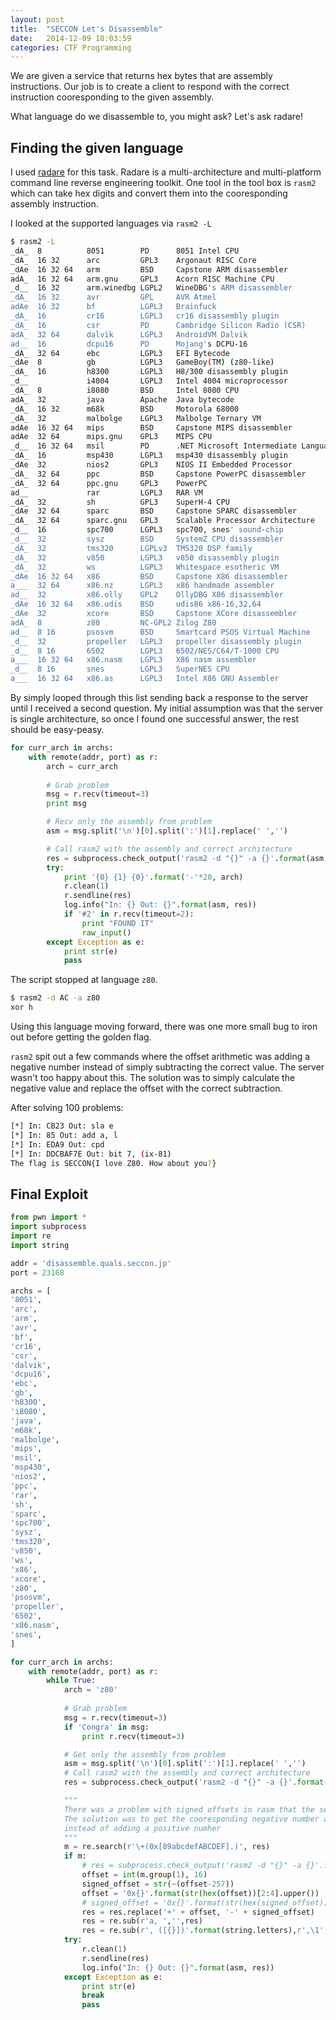 ```yaml
---
layout: post
title:  "SECCON Let's Disassemble"
date:   2014-12-09 18:03:59
categories: CTF Programming
---
```


We are given a service that returns hex bytes that are assembly instructions.
Our job is to create a client to respond with the correct instruction
cooresponding to the given assembly.

What language do we disassemble to, you might ask? Let's ask radare!

## Finding the given language

I used [radare](http://github.com/radare/radare2) for this task. Radare is a multi-architecture and multi-platform command line reverse engineering toolkit. One tool in the tool box is `rasm2` which can take hex digits and convert them into the cooresponding assembly instruction. 

I looked at the supported languages via `rasm2 -L`

```bash
$ rasm2 -L
_dA_  8          8051        PD      8051 Intel CPU
_dA_  16 32      arc         GPL3    Argonaut RISC Core
_dAe  16 32 64   arm         BSD     Capstone ARM disassembler
adA_  16 32 64   arm.gnu     GPL3    Acorn RISC Machine CPU
_d__  16 32      arm.winedbg LGPL2   WineDBG's ARM disassembler
_dA_  16 32      avr         GPL     AVR Atmel
adAe  16 32      bf          LGPL3   Brainfuck
_dA_  16         cr16        LGPL3   cr16 disassembly plugin
_dA_  16         csr         PD      Cambridge Silicon Radio (CSR)
adA_  32 64      dalvik      LGPL3   AndroidVM Dalvik
ad__  16         dcpu16      PD      Mojang's DCPU-16
_dA_  32 64      ebc         LGPL3   EFI Bytecode
_dAe  8          gb          LGPL3   GameBoy(TM) (z80-like)
_dA_  16         h8300       LGPL3   H8/300 disassembly plugin
_d__             i4004       LGPL3   Intel 4004 microprocessor
_dA_  8          i8080       BSD     Intel 8080 CPU
adA_  32         java        Apache  Java bytecode
_dA_  16 32      m68k        BSD     Motorola 68000
_dA_  32         malbolge    LGPL3   Malbolge Ternary VM
adAe  16 32 64   mips        BSD     Capstone MIPS disassembler
adAe  32 64      mips.gnu    GPL3    MIPS CPU
_d__  16 32 64   msil        PD      .NET Microsoft Intermediate Language
_dA_  16         msp430      LGPL3   msp430 disassembly plugin
_dAe  32         nios2       GPL3    NIOS II Embedded Processor
_dA_  32 64      ppc         BSD     Capstone PowerPC disassembler
_dA_  32 64      ppc.gnu     GPL3    PowerPC
ad__             rar         LGPL3   RAR VM
_dA_  32         sh          GPL3    SuperH-4 CPU
_dAe  32 64      sparc       BSD     Capstone SPARC disassembler
_dA_  32 64      sparc.gnu   GPL3    Scalable Processor Architecture
_d__  16         spc700      LGPL3   spc700, snes' sound-chip
_d__  32         sysz        BSD     SystemZ CPU disassembler
_dA_  32         tms320      LGPLv3  TMS320 DSP family
_dA_  32         v850        LGPL3   v850 disassembly plugin
_dA_  32         ws          LGPL3   Whitespace esotheric VM
_dAe  16 32 64   x86         BSD     Capstone X86 disassembler
a___  32 64      x86.nz      LGPL3   x86 handmade assembler
ad__  32         x86.olly    GPL2    OllyDBG X86 disassembler
_dAe  16 32 64   x86.udis    BSD     udis86 x86-16,32,64
_dAe  32         xcore       BSD     Capstone XCore disassembler
adA_  8          z80         NC-GPL2 Zilog Z80
ad__  8 16       psosvm      BSD     Smartcard PSOS Virtual Machine
_d__  32         propeller   LGPL3   propeller disassembly plugin
_d__  8 16       6502        LGPL3   6502/NES/C64/T-1000 CPU
a___  16 32 64   x86.nasm    LGPL3   X86 nasm assembler
_d__  8 16       snes        LGPL3   SuperNES CPU
a___  16 32 64   x86.as      LGPL3   Intel X86 GNU Assembler
```

By simply looped through this list sending back a response to the server until I received a second question. My initial assumption was that the server is single architecture, so once I found one successful answer, the rest should be easy-peasy.

```python
for curr_arch in archs:
    with remote(addr, port) as r:
        arch = curr_arch
    
        # Grab problem
        msg = r.recv(timeout=3)
        print msg

        # Recv only the assembly from problem
        asm = msg.split('\n')[0].split(':')[1].replace(' ','')

        # Call rasm2 with the assembly and correct architecture
        res = subprocess.check_output('rasm2 -d "{}" -a {}'.format(asm, arch), shell=True)
        try:
            print '{0} {1} {0}'.format('-'*20, arch)
            r.clean(1)
            r.sendline(res)
            log.info("In: {} Out: {}".format(asm, res))
            if '#2' in r.recv(timeout=2):
                print "FOUND IT"
                raw_input()
        except Exception as e:
            print str(e)
            pass
```

The script stopped at language `z80`. 

```bash
$ rasm2 -d AC -a z80
xor h
```

Using this language moving forward, there was one more small bug to iron out before getting the golden flag.

`rasm2` spit out a few commands where the offset arithmetic was adding a negative number instead of simply subtracting the correct value. The server wasn't too happy about this. The solution was to simply calculate the negative value and replace the offset with the correct subtraction.


After solving 100 problems:

```bash
[*] In: CB23 Out: sla e
[*] In: 85 Out: add a, l
[*] In: EDA9 Out: cpd
[*] In: DDCBAF7E Out: bit 7, (ix-81)
The flag is SECCON{I love Z80. How about you?}
```

## Final Exploit

```python
from pwn import *
import subprocess
import re
import string

addr = 'disassemble.quals.seccon.jp'
port = 23168

archs = [
'8051',
'arc', 
'arm', 
'avr', 
'bf', 
'cr16',
'csr', 
'dalvik', 
'dcpu16', 
'ebc', 
'gb',
'h8300',
'i8080',
'java', 
'm68k', 
'malbolge', 
'mips', 
'msil', 
'msp430', 
'nios2', 
'ppc', 
'rar', 
'sh', 
'sparc', 
'spc700', 
'sysz', 
'tms320', 
'v850', 
'ws', 
'x86', 
'xcore', 
'z80', 
'psosvm', 
'propeller', 
'6502',
'x86.nasm',
'snes', 
]

for curr_arch in archs:
    with remote(addr, port) as r:
        while True:
            arch = 'z80'
        
            # Grab problem
            msg = r.recv(timeout=3)
            if 'Congra' in msg:
                print r.recv(timeout=3)

            # Get only the assembly from problem
            asm = msg.split('\n')[0].split(':')[1].replace(' ','')
            # Call rasm2 with the assembly and correct architecture
            res = subprocess.check_output('rasm2 -d "{}" -a {}'.format(asm, arch), shell=True)

            """
            There was a problem with signed offsets in rasm that the servers didn't enjoy.
            The solution was to get the cooresponding negative number and subtract that
            instead of adding a positive numher
            """
            m = re.search(r'\+(0x[89abcdefABCDEF].)', res)
            if m:
                # res = subprocess.check_output('rasm2 -d "{}" -a {}'.format(asm, arch), shell=True)
                offset = int(m.group(1), 16)
                signed_offset = str(~(offset-257))
                offset = '0x{}'.format(str(hex(offset))[2:4].upper())
                # signed_offset = '0x{}'.format(str(hex(signed_offset))[2:4].upper()).replace('X','')
                res = res.replace('+' + offset, '-' + signed_offset)
                res = re.sub(r'a, ','',res)
                res = re.sub(r', ([{}])'.format(string.letters),r',\1',res)
            try:
                r.clean(1)
                r.sendline(res)
                log.info("In: {} Out: {}".format(asm, res))
            except Exception as e:
                print str(e)
                break
                pass
```

